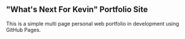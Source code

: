 ## "What's Next For Kevin" Portfolio Site

This is a simple multi page personal web portfolio in development using GitHub Pages.
